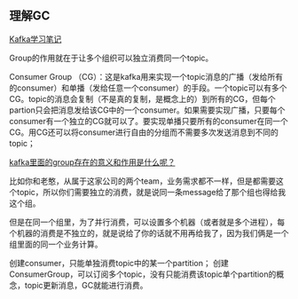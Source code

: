 ## 理解GC

[Kafka学习笔记](https://github.com/lzhpo/Queue/blob/master/Kafka%E5%AD%A6%E4%B9%A0%E7%AC%94%E8%AE%B0.md)

Group的作用就在于让多个组织可以独立消费同一个topic。

Consumer Group （CG）：这是kafka用来实现一个topic消息的广播（发给所有的consumer）和单播（发给任意一个consumer）的手段。一个topic可以有多个CG。topic的消息会复制（不是真的复制，是概念上的）到所有的CG，但每个partion只会把消息发给该CG中的一个consumer。如果需要实现广播，只要每个consumer有一个独立的CG就可以了。要实现单播只要所有的consumer在同一个CG。用CG还可以将consumer进行自由的分组而不需要多次发送消息到不同的topic；

[kafka里面的group存在的意义和作用是什么呢？](https://www.zhihu.com/question/263587973)

比如你和老憨，从属于这家公司的两个team，业务需求都不一样，但是都需要这个topic，所以你们需要独立的消费，就是说同一条message给了那个组也得给我这个组。

但是在同一个组里，为了并行消费，可以设置多个机器（或者就是多个进程），每个机器的消费是不独立的，就是说给了你的话就不用再给我了，因为我们俩是一个组里面的同一个业务计算。



创建consumer，只能单独消费topic中的某一个partition；  创建ConsumerGroup，可以订阅多个topic，没有只能消费该topic单个partition的概念，topic更新消息，GC就能进行消费。